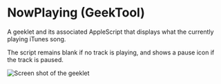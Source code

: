 # NowPlaying (GeekTool)

A geeklet and its associated AppleScript that displays what the currently playing iTunes song.

The script remains blank if no track is playing, and shows a pause icon if the track is paused.

![Screen shot of the geeklet][geeklet-screenshot]

[geeklet-screenshot]: http://lh5.googleusercontent.com/-ihh818q0Nyc/Uvimi-kJr8I/AAAAAAAAA2Y/1Dj8IMBuv-I/s500/nowplaying-geektool.png